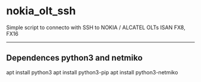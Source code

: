 # nokia_olt_ssh

Simple script to connecto with SSH to NOKIA / ALCATEL OLTs ISAN FX8, FX16

---
## Dependences python3 and netmiko
apt install python3
apt install python3-pip
apt install python3-netmiko
